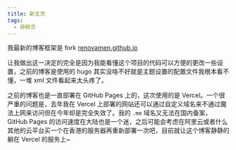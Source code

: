 ```yaml
---
title: 新主页
tags:
  - 碎碎念
---
```



我最新的博客框架是 fork [renovamen.github.io](https://github.com/Renovamen/renovamen.github.io/tree/vitesse)

让我做出这一决定的完全是因为我能看懂这个项目的代码可以方便的更改一些设置，之前的博客是使用的 hugo 其实没啥不好就是主题设置的配置文件我根本看不懂，一堆 xml 文件看起来太头疼了。

之前的博客也是一直部署在 GitHub Pages 上的，这次使用的是 Vercel。一个很严重的问题是，去年我在 Vercel 上部署的网站还可以通过自定义域名来不通过魔法上网来访问但在今年却是完全失效了。我的 `.me` 域名又无法在国内备案，GitHub Pages 的访问速度在大陆也是一个迷，之后可能会考虑在阿里云或者什么其他的云平台买一个在香港的服务器再重新部署一次吧，目前就让这个博客静静的躺在 Vercel 的服务上~


